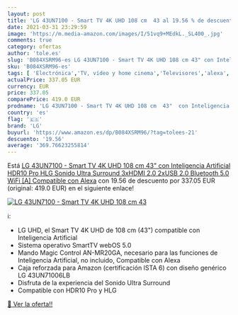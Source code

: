 ```yaml
---
layout: post
title: 'LG 43UN7100 - Smart TV 4K UHD 108 cm  43 al 19.56 % de descuento'
date: 2021-03-31 23:29:59
image: 'https://m.media-amazon.com/images/I/51vq9+MEdkL._SL400_.jpg'
comments: true
category: ofertas
author: 'tole.es'
slug: 'B084XSRM96-es LG 43UN7100 - Smart TV 4K UHD 108 cm 43" con Inteligencia...'
sku: 'B084XSRM96-es'
tags: [ 'Electrónica','TV, vídeo y home cinema','Televisores','alexa','lg', ]
actualPrice: 337.05 EUR
currency: EUR
price: 337.05
comparePrice: 419.0 EUR
prodname: 'LG 43UN7100 - Smart TV 4K UHD 108 cm  43"  con Inteligencia Artificial  HDR10 Pro  HLG  Sonido Ultra Surround  3xHDMI 2.0  2xUSB 2.0  Bluetooth 5.0  WiFi [A]  Compatible con Alexa'
country: 'es'
flag: '🇪🇸'
brand: 'LG'
buyurl: 'https://www.amazon.es/dp/B084XSRM96/?tag=tolees-21'
descuento: '19.56'
average: '369.76623255814'
---
```


Está [LG 43UN7100 - Smart TV 4K UHD 108 cm  43"  con Inteligencia Artificial  HDR10 Pro  HLG  Sonido Ultra Surround  3xHDMI 2.0  2xUSB 2.0  Bluetooth 5.0  WiFi [A]  Compatible con Alexa](https://www.amazon.es/dp/B084XSRM96/?tag=tolees-21) con 19.56 de descuento por 337.05 EUR (original: 419.0 EUR) en el siguiente enlace!

[![LG 43UN7100 - Smart TV 4K UHD 108 cm  43](https://m.media-amazon.com/images/I/51vq9+MEdkL._SL400_.jpg)](https://www.amazon.es/dp/B084XSRM96/?tag=tolees-21)

ℹ️:

- LG UHD, el Smart TV 4K UHD de 108 cm (43") compatible con Inteligencia Artificial
- Sistema operativo SmartTV webOS 5.0
- Mando Magic Control AN-MR20GA, necesario para las funciones de Inteligencia Artificial, no incluido, Compatible con Alexa
- Caja reforzada para Amazon (certificación ISTA 6) con diseño genérico LG 43UN71006LB
- Disfruta de la experiencia del Sonido Ultra Surround
- Compatible con HDR10 Pro y HLG

[🛒 Ver la oferta!!](https://www.amazon.es/dp/B084XSRM96/?tag=tolees-21)
